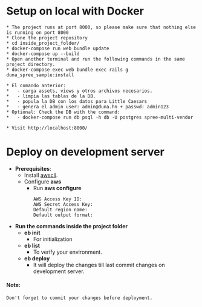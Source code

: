 # Setup on local with Docker
    * The project runs at port 8000, so please make sure that nothing else is running on port 8000
    * Clone the project repository
    * cd inside_project_folder/
    * docker-compose run web bundle update    
    * docker-compose up --build
    * Open another terminal and run the following commands in the same project directory.
    * docker-compose exec web bundle exec rails g duna_spree_sample:install
    
    * El comando anterior:
    *   - carga assets, views y otros archivos necesarios.
    *   - limpia las tablas de la DB.
    *   - popula la DB con los datos para Little Caesars
    *   - genera el admin user: admin@duna.hn + passwd: admin123
    * Optional: Check the DB with the command:
    *   - docker-compose run db psql -h db -U postgres spree-multi-vendor

    * Visit http://localhost:8000/


# Deploy on development server
* **Prerequisites**:
    * Install [awscli](https://docs.aws.amazon.com/cli/latest/userguide/install-cliv2-linux.html).
    * Configure **aws**
        * Run **aws configure**
            ```
          AWS Access Key ID: 
          AWS Secret Access Key: 
          Default region name: 
          Default output format:
* **Run the commands inside the project folder**
    * **eb init**
        * For initialization
    * **eb list**
        * To verify your environment.
    * **eb deploy**
        * It will deploy the changes till last commit changes on development server.
        
#### Note:
    Don't forget to commit your changes before deployment.
